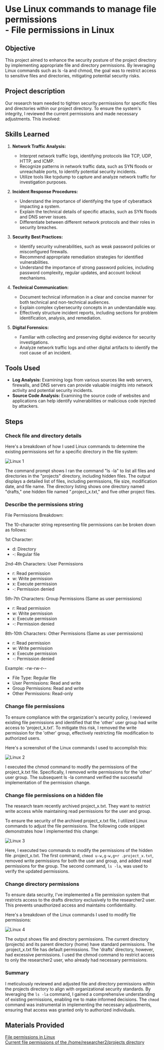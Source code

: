 # Use Linux commands to manage file permissions <br> - File permissions in Linux

## Objective

This project aimed to enhance the security posture of the project directory by implementing appropriate file and directory permissions. By leveraging Linux commands such as ls -la and chmod, the goal was to restrict access to sensitive files and directories, mitigating potential security risks.

## Project description
Our research team needed to tighten security permissions for specific files and directories within our project directory. To ensure the system's integrity, I reviewed the current permissions and made necessary adjustments. This involved:



## Skills Learned

1. **Network Traffic Analysis:**
   * Interpret network traffic logs, identifying protocols like TCP, UDP, HTTP, and ICMP.
   * Recognize patterns in network traffic data, such as SYN floods or unreachable ports, to identify potential security incidents.
   * Utilize tools like tcpdump to capture and analyze network traffic for investigation purposes.

2. **Incident Response Procedures:**
   * Understand the importance of identifying the type of cyberattack impacting a system.
   * Explain the technical details of specific attacks, such as SYN floods and DNS server issues.
   * Differentiate between different network protocols and their roles in security breaches.

3. **Security Best Practices:**
   * Identify security vulnerabilities, such as weak password policies or misconfigured firewalls.
   * Recommend appropriate remediation strategies for identified vulnerabilities.
   * Understand the importance of strong password policies, including password complexity, regular updates, and account lockout mechanisms.

4. **Technical Communication:**
   * Document technical information in a clear and concise manner for both technical and non-technical audiences.
   * Explain complex cybersecurity concepts in an understandable way.
   * Effectively structure incident reports, including sections for problem identification, analysis, and remediation.

5. **Digital Forensics:**
   * Familiar with collecting and preserving digital evidence for security investigations.
   * Analyze network traffic logs and other digital artifacts to identify the root cause of an incident.

## Tools Used
* **Log Analysis:** Examining logs from various sources like web servers, firewalls, and DNS servers can provide valuable insights into network activity and potential security incidents.
* **Source Code Analysis:** Examining the source code of websites and applications can help identify vulnerabilities or malicious code injected by attackers.


## Steps
### **Check file and directory details**
Here's a breakdown of how I used Linux commands to determine the existing permissions set for a specific directory in the file system:<br>

![Linux 1](https://github.com/user-attachments/assets/09a9baaf-63c8-447d-ae50-81494b50bddd)<br>

The command prompt shows I ran the command "ls -la" to list all files and directories in the "projects" directory, including hidden files. The output displays a detailed list of files, including permissions, file size, modification date, and file name. The directory listing shows one directory named "drafts," one hidden file named ".project_x.txt," and five other project files.

### Describe the permissions string
File Permissions Breakdown:

The 10-character string representing file permissions can be broken down as follows:

1st Character:
* d: Directory
* -: Regular file

2nd-4th Characters: User Permissions
* r: Read permission
* w: Write permission
* x: Execute permission
* -: Permission denied

5th-7th Characters: Group Permissions (Same as user permissions)
* r: Read permission
* w: Write permission
* x: Execute permission
* -: Permission denied

8th-10th Characters: Other Permissions (Same as user permissions)
* r: Read permission
* w: Write permission
* x: Execute permission
* -: Permission denied

Example: -rw-rw-r--
* File Type: Regular file
* User Permissions: Read and write
* Group Permissions: Read and write
* Other Permissions: Read-only

### **Change file permissions**

To ensure compliance with the organization's security policy, I reviewed existing file permissions and identified that the 'other' user group had write access to 'project_k.txt'. To mitigate this risk, I removed the write permission for the 'other' group, effectively restricting file modification to authorized users. 

Here's a screenshot of the Linux commands I used to accomplish this:<br>

![Linux 2](https://github.com/user-attachments/assets/fcdc9769-1a12-42a7-b8a4-2becc9920a37)<br>

I executed the chmod command to modify the permissions of the project_k.txt file. Specifically, I removed write permissions for the 'other' user group. The subsequent ls -la command verified the successful implementation of the permission change.

### **Change file permissions on a hidden file**

The research team recently archived project_x.txt. They want to restrict write access while maintaining read permissions for the user and group.

To ensure the security of the archived project_x.txt file, I utilized Linux commands to adjust the file permissions. The following code snippet demonstrates how I implemented this change:<br>

![Linux 3](https://github.com/user-attachments/assets/e89ac97d-97e0-4908-a644-82e37b615b19)<br>

Here, I executed two commands to modify the permissions of the hidden file .project_x.txt. The first command, `chmod u-w,g-w,g+r .project_x.txt`, removed write permissions for both the user and group, and added read permissions for the group. The second command, `ls -la`, was used to verify the updated permissions.

### Change directory permissions
To ensure data security, I've implemented a file permission system that restricts access to the drafts directory exclusively to the researcher2 user. This prevents unauthorized access and maintains confidentiality. 

Here's a breakdown of the Linux commands I used to modify file permissions:<br>

![Linux 4](https://github.com/user-attachments/assets/7d40ba03-14bd-41f9-9b80-7079372b75d3)<br>

The output shows file and directory permissions. The current directory (projects) and its parent directory (home) have standard permissions. The .project_x.txt file has default permissions. The 'drafts' directory, however, had excessive permissions. I used the chmod command to restrict access to only the researcher2 user, who already had necessary permissions.

### Summary

I meticulously reviewed and adjusted file and directory permissions within the projects directory to align with organizational security standards. By leveraging the `ls -la` command, I gained a comprehensive understanding of existing permissions, enabling me to make informed decisions. The `chmod` command was instrumental in implementing the necessary adjustments, ensuring that access was granted only to authorized individuals.

## Materials Provided
<a href="https://docs.google.com/document/d/12wldwY7MB49m1PgouLjjarlcc1Ty1pf3FqNOfK4RBQE/edit?usp=sharing">File permissions in Linux</a><br>
<a href="https://docs.google.com/document/d/1sBEeC5_8Uf_sHgOabpFd497VMQIm_Q3h/edit?usp=sharing&ouid=105064495821226407439&rtpof=true&sd=true">Current file permissions of the /home/researcher2/projects directory</a>
